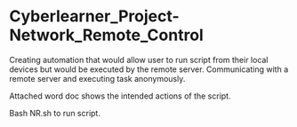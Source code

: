 # Cyberlearner_Project-Network_Remote_Control

Creating automation that would allow user to run script from their local devices but would be executed by the remote server. Communicating with a remote server and executing task anonymously.

Attached word doc shows the intended actions of the script.

Bash NR.sh to run script.
